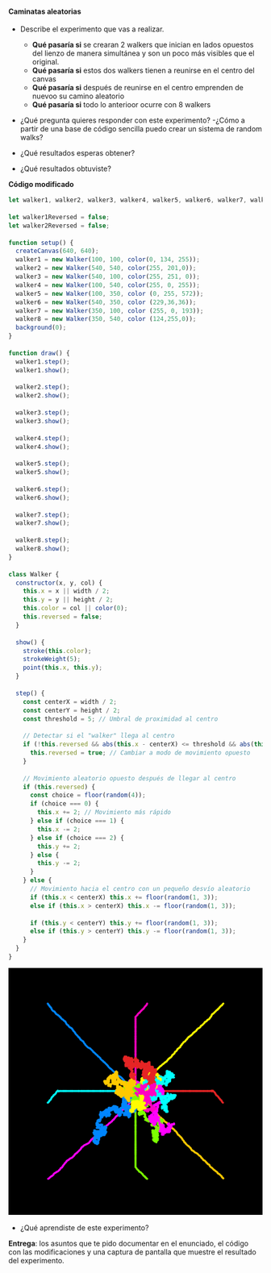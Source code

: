 #### Caminatas aleatorias

- Describe el experimento que vas a realizar.
  - **Qué pasaría si** se crearan 2 walkers que inician en lados opuestos del lienzo de manera simultánea y son un poco más visibles que el original.
  - **Qué pasaría si** estos dos walkers tienen a reunirse en el centro del canvas
  - **Qué pasaría si** después de reunirse en el centro emprenden de nuevoo su camino aleatorio
  - **Qué pasaría si** todo lo anterioor ocurre con 8 walkers

- ¿Qué pregunta quieres responder con este experimento?
  -¿Cómo a partir de una base de código sencilla puedo crear un sistema de random walks?

- ¿Qué resultados esperas obtener?
- ¿Qué resultados obtuviste?

**Código modificado**
```js
let walker1, walker2, walker3, walker4, walker5, walker6, walker7, walker8;

let walker1Reversed = false;
let walker2Reversed = false;

function setup() {
  createCanvas(640, 640);
  walker1 = new Walker(100, 100, color(0, 134, 255));
  walker2 = new Walker(540, 540, color(255, 201,0));
  walker3 = new Walker(540, 100, color(255, 251, 0)); 
  walker4 = new Walker(100, 540, color(255, 0, 255));
  walker5 = new Walker(100, 350, color (0, 255, 572));
  walker6 = new Walker(540, 350, color (229,36,36));
  walker7 = new Walker(350, 100, color (255, 0, 193));
  walker8 = new Walker(350, 540, color (124,255,0));
  background(0);
}

function draw() {
  walker1.step();
  walker1.show();

  walker2.step();
  walker2.show();

  walker3.step();
  walker3.show();

  walker4.step();
  walker4.show();

  walker5.step();
  walker5.show();

  walker6.step();
  walker6.show();

  walker7.step();
  walker7.show();

  walker8.step();
  walker8.show();
}

class Walker {
  constructor(x, y, col) {
    this.x = x || width / 2;
    this.y = y || height / 2;
    this.color = col || color(0);
    this.reversed = false;
  }

  show() {
    stroke(this.color);
    strokeWeight(5);
    point(this.x, this.y);
  }

  step() {
    const centerX = width / 2;
    const centerY = height / 2;
    const threshold = 5; // Umbral de proximidad al centro

    // Detectar si el "walker" llega al centro
    if (!this.reversed && abs(this.x - centerX) <= threshold && abs(this.y - centerY) <= threshold) {
      this.reversed = true; // Cambiar a modo de movimiento opuesto
    }

    // Movimiento aleatorio opuesto después de llegar al centro
    if (this.reversed) {
      const choice = floor(random(4));
      if (choice === 0) {
        this.x += 2; // Movimiento más rápido
      } else if (choice === 1) {
        this.x -= 2;
      } else if (choice === 2) {
        this.y += 2;
      } else {
        this.y -= 2;
      }
    } else {
      // Movimiento hacia el centro con un pequeño desvío aleatorio
      if (this.x < centerX) this.x += floor(random(1, 3));
      else if (this.x > centerX) this.x -= floor(random(1, 3));

      if (this.y < centerY) this.y += floor(random(1, 3));
      else if (this.y > centerY) this.y -= floor(random(1, 3));
    }
  }
}
```

![CodigoFinal](../../../../assets/experimentacionActiviidad3.png)

- ¿Qué aprendiste de este experimento?

**Entrega**: los asuntos que te pido documentar en el enunciado, el código con las modificaciones y 
una captura de pantalla que muestre el resultado del experimento.
